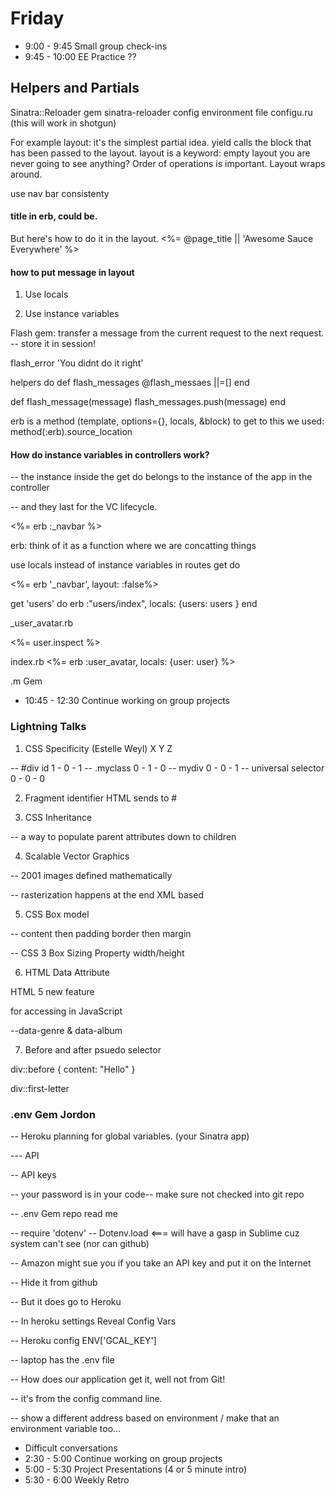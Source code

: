 # Friday

- 9:00 - 9:45 Small group check-ins
- 9:45 - 10:00 EE Practice ??


## Helpers and Partials

Sinatra::Reloader  gem sinatra-reloader
config environment file configu.ru
 (this will work in shotgun)

For example layout: it's the simplest partial idea.
yield calls the block that has been passed to the layout.
layout is a keyword: empty layout you are never going to see anything?
Order of operations is important. Layout wraps around.

use nav bar consistenty

#### title in erb, could be.

But here's how to do it in the layout.
<%= @page_title || 'Awesome Sauce Everywhere' %>

#### how to put message in layout

1. Use locals

2. Use instance variables

Flash gem: transfer a message from the current request to the next request.
-- store it in session!

flash_error 'You didnt do it right'

helpers do
  def flash_messages
  @flash_messaes ||=[]
end

def flash_message(message)
  flash_messages.push(message)
end

erb is a method (template, options={}, locals, &block)
to get to this we used: method(:erb).source_location

#### How do instance variables in controllers work?

-- the instance inside the get do belongs to the instance of the app in the controller

-- and they last for the VC lifecycle.

<%= erb :_navbar %>

erb: think of it as a function where we are concatting things

use locals instead of instance variables in routes get do

<%= erb '_navbar', layout: :false%>

get 'users' do
  erb :"users/index", locals: {users: users }
end

_user_avatar.rb
<div class="avatar">
  <%= user.inspect %>
</div>

index.rb
<%= erb :user_avatar, locals: {user: user} %>

.m Gem

- 10:45 - 12:30 Continue working on group projects

### Lightning Talks

1. CSS Specificity (Estelle Weyl) X Y Z

-- #div id 1 - 0 - 1
-- .myclass 0 - 1 - 0
-- mydiv 0 - 0 - 1
-- universal selector 0 - 0 - 0

2. Fragment identifier
HTML sends to #

3. CSS Inheritance

-- a way to populate parent attributes down to children

4. Scalable Vector Graphics

-- 2001 images defined mathematically

-- rasterization happens at the end XML based

5. CSS Box model

-- content then padding border then margin

-- CSS 3 Box Sizing Property width/height

6. HTML Data Attribute

HTML 5 new feature

for accessing in JavaScript

--data-genre & data-album

7. Before and after psuedo selector

div::before {
  content: "Hello"
}

div::first-letter

### .env  Gem Jordon

-- Heroku planning for global variables. (your Sinatra app)

--- API

-- API keys

-- your password is in your code-- make sure not checked into git repo

-- .env Gem repo read me

-- require 'dotenv'
-- Dotenv.load <=== will have a gasp in Sublime cuz system can't see (nor can github)

-- Amazon might sue you if you take an API key and put it on the Internet

-- Hide it from github

-- But it does go to Heroku

-- In heroku settings Reveal Config Vars

-- Heroku config ENV['GCAL_KEY']

-- laptop has the .env file

-- How does our application get it, well not from Git!

-- it's from the config command line.

-- show a different address based on environment / make that an environment variable too...

- Difficult conversations
- 2:30 - 5:00 Continue working on group projects
- 5:00 - 5:30 Project Presentations (4 or 5 minute intro)
- 5:30 - 6:00 Weekly Retro